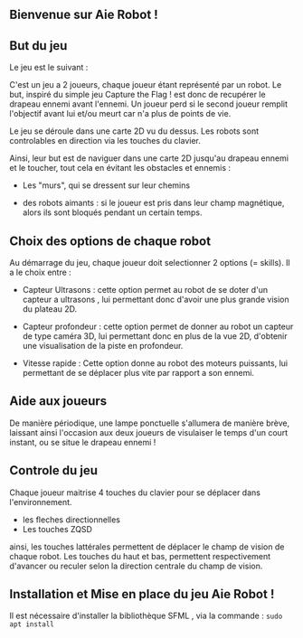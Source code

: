 ## Bienvenue sur Aie Robot !


## But du jeu

Le jeu est le suivant :

C'est un jeu a 2 joueurs, chaque joueur étant représenté par un robot. Le but, inspiré du simple jeu Capture the Flag ! est donc de recupérer le drapeau
ennemi avant l'ennemi. Un joueur perd si le second joueur remplit l'objectif avant lui et/ou meurt car n'a plus de points de vie.
 
Le jeu se déroule dans une carte 2D vu du dessus. Les robots sont controlables en direction via les touches du clavier.

Ainsi, leur but est de naviguer dans une carte 2D jusqu'au drapeau ennemi et le toucher, tout cela en évitant les obstacles et ennemis :

- Les "murs", qui se dressent sur leur chemins

- des robots aimants : si le joueur est pris dans leur champ magnétique, alors ils sont bloqués pendant un certain temps.


## Choix des options de chaque robot

Au démarrage du jeu, chaque joueur doit selectionner 2 options (= skills). Il a le choix entre :

- Capteur Ultrasons : cette option permet au robot de se doter d'un capteur a ultrasons , lui permettant donc d'avoir une plus grande
vision du plateau 2D.

- Capteur profondeur : cette option permet de donner au robot un capteur de type caméra 3D, lui permettant donc en plus de la vue 2D, d'obtenir une visualisation de la piste en profondeur.

- Vitesse rapide : Cette option donne au robot des moteurs puissants, lui permettant de se déplacer plus vite par rapport a son ennemi.


## Aide aux joueurs

De manière périodique, une lampe ponctuelle s'allumera de manière brève, laissant ainsi l'occasion aux deux joueurs de visulaiser le temps d'un court instant, ou se situe le drapeau ennemi !


## Controle du jeu

Chaque joueur maitrise 4 touches du clavier pour se déplacer dans l'environnement.

- les fleches directionnelles
- Les touches ZQSD

ainsi, les touches lattérales permettent de déplacer le champ de vision de chaque robot. Les touches du haut et bas, permettent respectivement d'avancer ou reculer selon la direction centrale du champ de vision.


## Installation et Mise en place du jeu Aie Robot !

Il est nécessaire d'installer la bibliothèque SFML , via la commande :
```sudo apt install```

